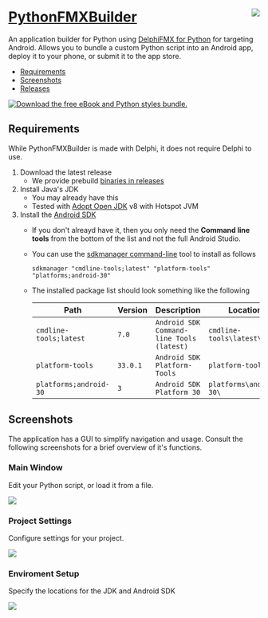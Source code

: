 # <a href="https://github.com/Embarcadero/PythonFMXBuilder">PythonFMXBuilder<img src="https://github.com/Embarcadero/PythonFMXBuilder/blob/main/images/PythonFMXBuilder(256px).png" align="right" /></a>
An application builder for Python using [DelphiFMX for Python](https://github.com/Embarcadero/DelphiFMX4Python)
 for targeting Android. Allows you to bundle a custom Python script into an Android app, deploy it to your phone, or submit it to the app store.
 
* [Requirements](#requirements)
* [Screenshots](#screenshots)
* [Releases](https://github.com/Embarcadero/PythonFMXBuilder/releases)
 
 <a href="https://embt.co/PythonGUIBundle"><img alt="Download the free eBook and Python styles bundle." src="https://github.com/Embarcadero/PythonFMXBuilder/blob/main/images/30_Banner_Ebook_GGetting Started with Python GUI_830x256.jpg"></a>
 
## Requirements
While PythonFMXBuilder is made with Delphi, it does not require Delphi to use. 

1. Download the latest release
   * We provide prebuild [binaries in releases](https://github.com/Embarcadero/PythonFMXBuilder/releases)
3. Install Java's JDK 
   * You may already have this
   * Tested with [Adopt Open JDK](https://adoptopenjdk.net/?variant=openjdk8&jvmVariant=hotspot) v8 with Hotspot JVM
4. Install the [Android SDK](https://developer.android.com/studio#downloads)
   * If you don't alreayd have it, then you only need the **Command line tools** from the bottom of the list and not the full Android Studio.
   * You can use the [sdkmanager command-line](https://developer.android.com/studio/command-line/sdkmanager) tool to install as follows
     
     ```
     sdkmanager "cmdline-tools;latest" "platform-tools" "platforms;android-30"
     ```
   * The installed package list should look something like the following

      **Path**               | **Version** | **Description**                           | **Location**
      -------                | ------------| -------                                   | -------
      `cmdline-tools;latest` | `7.0`       | `Android SDK Command-line Tools (latest)` | `cmdline-tools\latest\`
      `platform-tools`       | `33.0.1`    | `Android SDK Platform-Tools`              | `platform-tools\`
      `platforms;android-30` | `3`         | `Android SDK Platform 30`                 | `platforms\android-30\`


## Screenshots
The application has a GUI to simplify navigation and usage. Consult the following screenshots for a brief overview of it's functions.

### Main Window
Edit your Python script, or load it from a file.

<img src="images/PythonFMXBuilder_Main.png">

### Project Settings
Configure settings for your project.

<img src="images/PythonFMXBuilder_Project.png">

### Enviroment Setup
Specify the locations for the JDK and Android SDK

<img src="images/PythonFMXBuilder_Enviroment.png">

